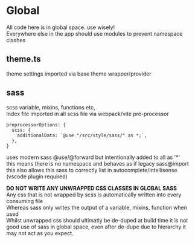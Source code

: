 # Global
All code here is in global space. use wisely!  
Everywhere else in the app should use modules to prevent namespace clashes

## theme.ts
theme settings imported via base theme wrapper/provider

## sass
scss variable, mixins, functions etc,  
Index file imported in all scss file via webpack/vite pre-processor  
```
preprocessorOptions: {
  scss: {
    additionalData: `@use "/src/style/sass/" as *;`,
  },
}
```
uses modern sass @use/@forward but intentionally added to all as '*'  
this means there is no namespace and behaves as if legacy sass@import  
this also allows this sass to correctly list in autocomplete/intellisense  
(vscode plugin required)

**DO NOT WRITE ANY UNWRAPPED CSS CLASSES IN GLOBAL SASS**  
Any css that is not wrapped by scss is automatically written into every consuming file  
Whereas sass only writes the output of a variable, mixins, function when used  
Whilst unwrapped css should ultimatly be de-duped at build time it is not good 
use of sass in global space, even after de-dupe due to hierarchy it may not act as you expect.
